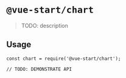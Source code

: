 # `@vue-start/chart`

> TODO: description

## Usage

```
const chart = require('@vue-start/chart');

// TODO: DEMONSTRATE API
```
